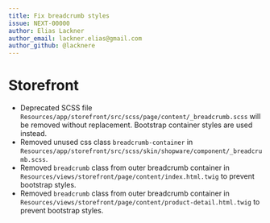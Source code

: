 ```yaml
---
title: Fix breadcrumb styles
issue: NEXT-00000
author: Elias Lackner
author_email: lackner.elias@gmail.com
author_github: @lacknere
---
```

# Storefront
* Deprecated SCSS file `Resources/app/storefront/src/scss/page/content/_breadcrumb.scss` will be removed without replacement. Bootstrap container styles are used instead.
* Removed unused css class `breadcrumb-container` in `Resources/app/storefront/src/scss/skin/shopware/component/_breadcrumb.scss`.
* Removed `breadcrumb` class from outer breadcrumb container in `Resources/views/storefront/page/content/index.html.twig` to prevent bootstrap styles.
* Removed `breadcrumb` class from outer breadcrumb container in `Resources/views/storefront/page/content/product-detail.html.twig` to prevent bootstrap styles.
